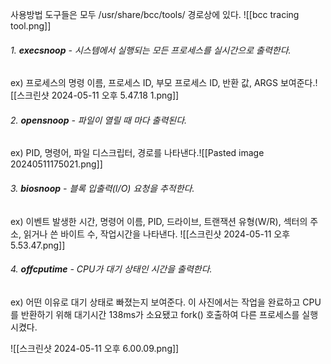 사용방법
도구들은 모두 /usr/share/bcc/tools/ 경로상에 있다.
![[bcc tracing tool.png]]
###### 1. **execsnoop** - 시스템에서 실행되는 모든 프로세스를 실시간으로 출력한다.
ex) 프로세스의 명령 이름, 프로세스 ID, 부모 프로세스 ID, 반환 값, ARGS 보여준다.![[스크린샷 2024-05-11 오후 5.47.18 1.png]]
###### 2. **opensnoop** - 파일이 열릴 때 마다 출력된다.
ex) PID, 명령어, 파일 디스크립터, 경로를 나타낸다.![[Pasted image 20240511175021.png]]
###### 3. **biosnoop** - 블록 입출력(I/O) 요청을 추적한다.
ex) 이벤트 발생한 시간, 명령어 이름, PID, 드라이브, 트랜잭션 유형(W/R), 섹터의 주소, 읽거나 쓴 바이트 수, 작업시간을 나타낸다.
![[스크린샷 2024-05-11 오후 5.53.47.png]]
###### 4. **offcputime** - CPU가 대기 상태인 시간을 출력한다.
ex) 어떤 이유로 대기 상태로 빠졌는지 보여준다.
이 사진에서는 작업을 완료하고 CPU를 반환하기 위해 대기시간 138ms가 소요됐고 fork() 호출하여 다른 프로세스를 실행시켰다.

![[스크린샷 2024-05-11 오후 6.00.09.png]]
